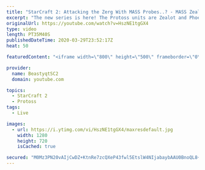```yaml
---
title: "StarCraft 2: Attacking the Zerg With MASS Probes..? - MASS Zealot & Phoenix!"
excerpt: "The new series is here! The Protoss units are Zealot and Phoenix - take us to Grandmaster baby!  #ZealotPheonix #Beastyqt #StarCraft2 #SC2  Feel free to let me know if you have any suggestions for future videos. I hope you guys enjoy this one!  Check out my stream on Twitch if you enjoy my YouTube content."
originalUrl: https://youtube.com/watch?v=HszNE1tgGX4
type: video
length: PT35M40S
publishedDateTime: 2020-03-29T23:52:17Z
heat: 50

featuredContent: "<iframe width=\"800\" height=\"500\" frameborder=\"0\" src=\"https://www.youtube.com/embed/HszNE1tgGX4\" allow=\"accelerometer; autoplay; encrypted-media; gyroscope; picture-in-picture\" allowfullscreen></iframe>"

provider:
  name: BeastyqtSC2
  domain: youtube.com

topics:
  - StarCraft 2
  - Protoss
tags:
  - Live

images:
  - url: https://i.ytimg.com/vi/HszNE1tgGX4/maxresdefault.jpg
    width: 1280
    height: 720
    isCached: true

secured: "M0Mz3PN20vAIjCwDZ+KtnRe7zcQXeP43fwl5EtslW4NIjabaybAAU0BnoQL8+5KIosS02KtKqACbnBNAKLERgRJbGxTnb2TPVTF1G98VY/gr74xZXb5qxzrSuAqelY+uVhNm3RcBK2OUizudhuMfhByVOFTERDInufQbg/byoQdp6RonNg7rg4MMPwivnoBhJOgBrDkR4jR/qXbRqN/5UiYe5rbax1Vf5/WLw5zPTPkgUaw/DOQCkJAWIda0baw9Urnrc7s3ivdT1CT3MFNip5NzZ3/MjQIviff3IycRwdaVTYOJJW4yDPtkFMSM3exLwssBXAGQPFMyx6pbPcaRTbQluYDE5PB4SaxpXRdQPIu9FhIBH1uxezp/K+gVIJZse6FgBxBecJGo/OFnN2HzyKz1s3lE9KC8I2TZYKgHlIM=;rkxJK6u2DHEL8VOL4clEdQ=="
---
```


